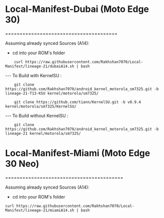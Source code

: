 # Local-Manifest-Dubai (Moto Edge 30)
=======================================

Assuming already synced Sources (A14):
 - cd into your ROM's folder
```
    curl https://raw.githubusercontent.com/Rakhshan7070/Local-Manifest/lineage-21/dubaiA14.sh | bash
```
--- To Build with KernelSU :
```
    git clone https://github.com/Rakhshan7070/android_kernel_motorola_sm7325.git -b lineage-21-T13-KSU kernel/motorola/sm7325/
    
    git clone https://github.com/tiann/KernelSU.git -b v0.9.4 kernel/motorola/sm7325/KernelSU/
```
--- To Build without KernelSU :
```
    git clone https://github.com/Rakhshan7070/android_kernel_motorola_sm7325.git -b lineage-21 kernel/motorola/sm7325/
```

# Local-Manifest-Miami (Moto Edge 30 Neo)
=========================================

Assuming already synced Sources (A14):
 - cd into your ROM's folder
```
curl https://raw.githubusercontent.com/Rakhshan7070/Local-Manifest/lineage-21/miamiA14.sh | bash
```


